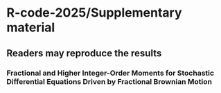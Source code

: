 # R-code-2025/Supplementary material
## Readers may reproduce the results 
### Fractional and Higher Integer-Order Moments for Stochastic Differential Equations Driven by Fractional Brownian Motion

